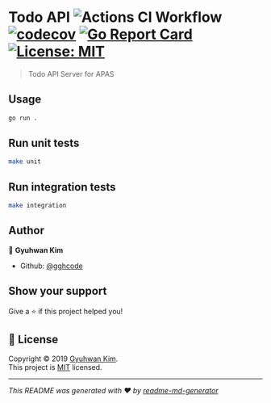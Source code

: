 <!-- <h1 align="center">Welcome to APAS Todo API 👋</h1> -->

# Todo API ![Actions CI Workflow](https://github.com/gghcode/apas-todo-apiserver/workflows/Actions%20CI%20Workflow/badge.svg?branch=master) [![codecov](https://codecov.io/gh/gghcode/todo-apiserver/branch/master/graph/badge.svg)](https://codecov.io/gh/gghcode/todo-apiserver) [![Go Report Card](https://goreportcard.com/badge/github.com/gghcode/todo-apiserver)](https://goreportcard.com/report/github.com/gghcode/todo-apiserver) [![License: MIT](https://img.shields.io/badge/License-MIT-yellow.svg)](https://opensource.org/licenses/MIT)

> Todo API Server for APAS

## Usage

```sh
go run .
```

## Run unit tests

```sh
make unit
```

## Run integration tests

```sh
make integration
```

## Author

👤 **Gyuhwan Kim**

- Github: [@gghcode](https://github.com/gghcode)

## Show your support

Give a ⭐️ if this project helped you!

## 📝 License

Copyright © 2019 [Gyuhwan Kim](https://github.com/gghcode).<br />
This project is [MIT](https://opensource.org/licenses/MIT) licensed.

---

_This README was generated with ❤️ by [readme-md-generator](https://github.com/kefranabg/readme-md-generator)_
